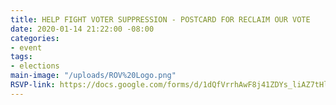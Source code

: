 ```yaml
---
title: HELP FIGHT VOTER SUPPRESSION - POSTCARD FOR RECLAIM OUR VOTE
date: 2020-01-14 21:22:00 -08:00
categories:
- event
tags:
- elections
main-image: "/uploads/ROV%20Logo.png"
RSVP-link: https://docs.google.com/forms/d/1dQfVrrhAwF8j41ZDYs_liAZ7tHltRIT9-pWK8RAdAMo/edit
---
```


